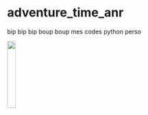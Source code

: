 # adventure_time_anr

bip bip bip boup boup mes codes python perso

<img src="https://i.kym-cdn.com/entries/icons/original/000/034/772/Untitled-1.png"  width="20%" height="20%">

